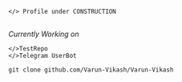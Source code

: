```
</> Profile under CONSTRUCTION
```
##
_Currently Working on_ 
```
</>TestRepo
</>Telegram UserBot
``` 


```
git clone github.com/Varun-Vikash/Varun-Vikash 
